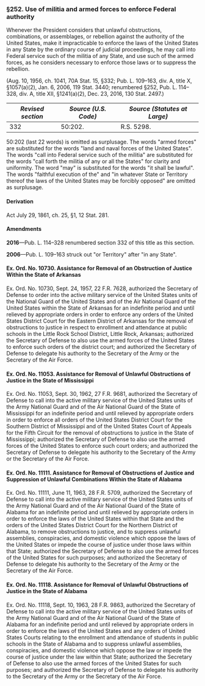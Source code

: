 ### §252. Use of militia and armed forces to enforce Federal authority ###

Whenever the President considers that unlawful obstructions, combinations, or assemblages, or rebellion against the authority of the United States, make it impracticable to enforce the laws of the United States in any State by the ordinary course of judicial proceedings, he may call into Federal service such of the militia of any State, and use such of the armed forces, as he considers necessary to enforce those laws or to suppress the rebellion.

(Aug. 10, 1956, ch. 1041, 70A Stat. 15, §332; Pub. L. 109–163, div. A, title X, §1057(a)(2), Jan. 6, 2006, 119 Stat. 3440; renumbered §252, Pub. L. 114–328, div. A, title XII, §1241(a)(2), Dec. 23, 2016, 130 Stat. 2497.)

|*Revised section*|*Source (U.S. Code)*|*Source (Statutes at Large)*|
|-----------------|--------------------|----------------------------|
|       332       |      50:202.       |         R.S. 5298.         |

50:202 (last 22 words) is omitted as surplusage. The words "armed forces" are substituted for the words "land and naval forces of the United States". The words "call into Federal service such of the militia" are substituted for the words "call forth the militia of any or all the States" for clarity and uniformity. The word "may" is substituted for the words "it shall be lawful". The words "faithful execution of the" and "in whatever State or Territory thereof the laws of the United States may be forcibly opposed" are omitted as surplusage.

#### Derivation ####

Act July 29, 1861, ch. 25, §1, 12 Stat. 281.

#### Amendments ####

**2016**—Pub. L. 114–328 renumbered section 332 of this title as this section.

**2006**—Pub. L. 109–163 struck out "or Territory" after "in any State".

#### Ex. Ord. No. 10730. Assistance for Removal of an Obstruction of Justice Within the State of Arkansas ####

Ex. Ord. No. 10730, Sept. 24, 1957, 22 F.R. 7628, authorized the Secretary of Defense to order into the active military service of the United States units of the National Guard of the United States and of the Air National Guard of the United States within the State of Arkansas for an indefinite period and until relieved by appropriate orders in order to enforce any orders of the United States District Court for the Eastern District of Arkansas for the removal of obstructions to justice in respect to enrollment and attendance at public schools in the Little Rock School District, Little Rock, Arkansas; authorized the Secretary of Defense to also use the armed forces of the United States to enforce such orders of the district court; and authorized the Secretary of Defense to delegate his authority to the Secretary of the Army or the Secretary of the Air Force.

#### Ex. Ord. No. 11053. Assistance for Removal of Unlawful Obstructions of Justice in the State of Mississippi ####

Ex. Ord. No. 11053, Sept. 30, 1962, 27 F.R. 9681, authorized the Secretary of Defense to call into the active military service of the United States units of the Army National Guard and of the Air National Guard of the State of Mississippi for an indefinite period and until relieved by appropriate orders in order to enforce all orders of the United States District Court for the Southern District of Mississippi and of the United States Court of Appeals for the Fifth Circuit for the removal of obstructions to justice in the State of Mississippi; authorized the Secretary of Defense to also use the armed forces of the United States to enforce such court orders; and authorized the Secretary of Defense to delegate his authority to the Secretary of the Army or the Secretary of the Air Force.

#### Ex. Ord. No. 11111. Assistance for Removal of Obstructions of Justice and Suppression of Unlawful Combinations Within the State of Alabama ####

Ex. Ord. No. 11111, June 11, 1963, 28 F.R. 5709, authorized the Secretary of Defense to call into the active military service of the United States units of the Army National Guard and of the Air National Guard of the State of Alabama for an indefinite period and until relieved by appropriate orders in order to enforce the laws of the United States within that State and the orders of the United States District Court for the Northern District of Alabama, to remove obstructions to justice, and to suppress unlawful assemblies, conspiracies, and domestic violence which oppose the laws of the United States or impede the course of justice under those laws within that State; authorized the Secretary of Defense to also use the armed forces of the United States for such purposes; and authorized the Secretary of Defense to delegate his authority to the Secretary of the Army or the Secretary of the Air Force.

#### Ex. Ord. No. 11118. Assistance for Removal of Unlawful Obstructions of Justice in the State of Alabama ####

Ex. Ord. No. 11118, Sept. 10, 1963, 28 F.R. 9863, authorized the Secretary of Defense to call into the active military service of the United States units of the Army National Guard and of the Air National Guard of the State of Alabama for an indefinite period and until relieved by appropriate orders in order to enforce the laws of the United States and any orders of United States Courts relating to the enrollment and attendance of students in public schools in the State of Alabama and to suppress unlawful assemblies, conspiracies, and domestic violence which oppose the law or impede the course of justice under the law within that State; authorized the Secretary of Defense to also use the armed forces of the United States for such purposes; and authorized the Secretary of Defense to delegate his authority to the Secretary of the Army or the Secretary of the Air Force.